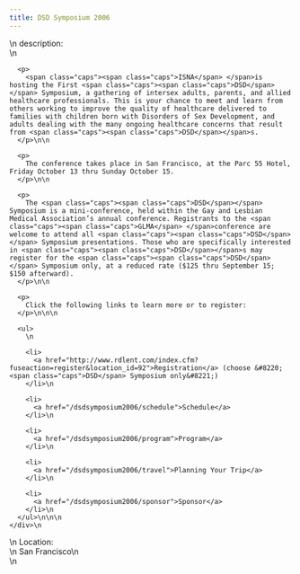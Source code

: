 ```yaml
---
title: DSD Symposium 2006
---
```


<div class="flexinode-body flexinode-2">
  <div class="flexinode-textarea-1">
    <div class="form-item">
      \n <label>description:</label><br /> \n 
      
      <p>
        <span class="caps"><span class="caps">ISNA</span> </span>is hosting the First <span class="caps"><span class="caps">DSD</span></span> Symposium, a gathering of intersex adults, parents, and allied healthcare professionals. This is your chance to meet and learn from others working to improve the quality of healthcare delivered to families with children born with Disorders of Sex Development, and adults dealing with the many ongoing healthcare concerns that result from <span class="caps"><span class="caps">DSD</span></span>s.
      </p>\n\n
      
      <p>
        The conference takes place in San Francisco, at the Parc 55 Hotel, Friday October 13 thru Sunday October 15.
      </p>\n\n
      
      <p>
        The <span class="caps"><span class="caps">DSD</span></span> Symposium is a mini-conference, held within the Gay and Lesbian Medical Association’s annual conference. Registrants to the <span class="caps"><span class="caps">GLMA</span> </span>conference are welcome to attend all <span class="caps"><span class="caps">DSD</span></span> Symposium presentations. Those who are specifically interested in <span class="caps"><span class="caps">DSD</span></span>s may register for the <span class="caps"><span class="caps">DSD</span></span> Symposium only, at a reduced rate ($125 thru September 15; $150 afterward).
      </p>\n\n
      
      <p>
        Click the following links to learn more or to register:
      </p>\n\n\n
      
      <ul>
        \n
        
        <li>
          <a href="http://www.rdlent.com/index.cfm?fuseaction=register&location_id=92">Registration</a> (choose &#8220;<span class="caps">DSD</span> Symposium only&#8221;)
        </li>\n
        
        <li>
          <a href="/dsdsymposium2006/schedule">Schedule</a>
        </li>\n
        
        <li>
          <a href="/dsdsymposium2006/program">Program</a>
        </li>\n
        
        <li>
          <a href="/dsdsymposium2006/travel">Planning Your Trip</a>
        </li>\n
        
        <li>
          <a href="/dsdsymposium2006/sponsor">Sponsor</a>
        </li>\n
      </ul>\n\n\n
    </div>\n
  </div>
  
  <div class="flexinode-textfield-2">
    <div class="form-item">
      \n <label>Location:</label><br /> \n San Francisco\n
    </div>\n
  </div>
</div>